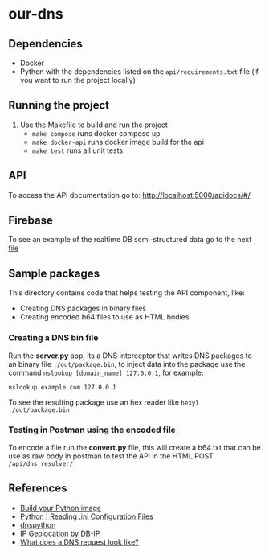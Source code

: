 # our-dns

## Dependencies

- Docker
- Python with the dependencies listed on the `api/requirements.txt` file (if you want to run the project locally)

## Running the project

1. Use the Makefile to build and run the project
   - `make compose` runs docker compose up
   - `make docker-api` runs docker image build for the api
   - `make test` runs all unit tests

## API

To access the API documentation go to:
[http://localhost:5000/apidocs/#/](http://localhost:5000/apidocs/#/)

## Firebase

To see an example of the realtime DB semi-structured data go to the next [file](/firebasedb/our-dns-default-rtdb-export.json)

## Sample packages

This directory contains code that helps testing the API component, like:

- Creating DNS packages in binary files
- Creating encoded b64 files to use as HTML bodies

### Creating a DNS bin file

Run the **server.py** app, its a DNS interceptor that writes DNS packages to an binary file `./out/package.bin`, to inject data into the package use the command `nslookup [domain_name] 127.0.0.1`, for example:

```
nslookup example.com 127.0.0.1
```

To see the resulting package use an hex reader like `hexyl ./out/package.bin`

### Testing in Postman using the encoded file

To encode a file run the **convert.py** file, this will create a b64.txt that can be use as raw body in postman to test the API in the HTML POST `/api/dns_resolver/`

## References

- [Build your Python image](https://docs.docker.com/language/python/build-images/)
- [Python | Reading .ini Configuration Files](https://www.geeksforgeeks.org/python-reading-ini-configuration-files/)
- [dnspython](https://www.dnspython.org/)
- [IP Geolocation by DB-IP](https://db-ip.com)
- [What does a DNS request look like?](https://serverfault.com/questions/173187/what-does-a-dns-request-look-like)
